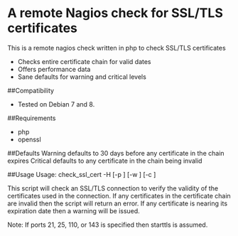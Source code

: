 # A remote Nagios check for SSL/TLS certificates

This is a remote nagios check written in php to check SSL/TLS certificates

* Checks entire certificate chain for valid dates
* Offers performance data
* Sane defaults for warning and critical levels

##Compatibility
* Tested on Debian 7 and 8.

##Requirements
* php
* openssl

##Defaults
Warning defaults to 30 days before any certificate in the chain expires 
Critical defaults to any certificate in the chain being invalid

##Usage
  Usage:
        check_ssl_cert -H <Host> [-p <port>] [-w <SecondsTillWarn>] [-c <SecondsTillCritical>]
  
  This script will check an SSL/TLS connection to verify the validity of the
  certificates used in the connection. If any certificates in the certificate
  chain are invalid then the script will return an error. If any certificate is
  nearing its expiration date then a warning will be issued.
  
  Note: If ports 21, 25, 110, or 143 is specified then starttls is assumed.
